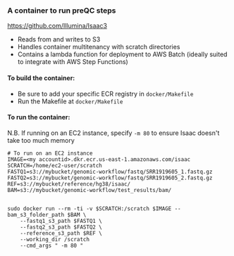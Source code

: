### A container to run preQC steps
https://github.com/Illumina/Isaac3

- Reads from and writes to S3
- Handles container multitenancy with scratch directories
- Contains a lambda function for deployment to AWS Batch (ideally suited to integrate with AWS Step Functions)

#### To build the container:
- Be sure to add your specific ECR registry in `docker/Makefile`
- Run the Makefile at `docker/Makefile`

#### To run the container:
N.B. If running on an EC2 instance, specify `-m 80` to ensure Isaac doesn't take too much memory
```
# To run on an EC2 instance
IMAGE=<my accountid>.dkr.ecr.us-east-1.amazonaws.com/isaac
SCRATCH=/home/ec2-user/scratch
FASTQ1=s3://mybucket/genomic-workflow/fastq/SRR1919605_1.fastq.gz
FASTQ2=s3://mybucket/genomic-workflow/fastq/SRR1919605_2.fastq.gz
REF=s3://mybucket/reference/hg38/isaac/
BAM=s3://mybucket/genomic-workflow/test_results/bam/


sudo docker run --rm -ti -v $SCRATCH:/scratch $IMAGE --bam_s3_folder_path $BAM \
    --fastq1_s3_path $FASTQ1 \
    --fastq2_s3_path $FASTQ2 \
    --reference_s3_path $REF \
    --working_dir /scratch
    --cmd_args " -m 80 "
```